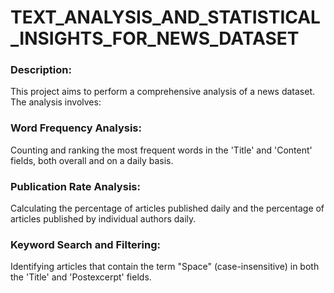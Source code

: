 # TEXT_ANALYSIS_AND_STATISTICAL_INSIGHTS_FOR_NEWS_DATASET

<h3>Description:</h3>
<p>This project aims to perform a comprehensive analysis of a news dataset. The analysis involves:</p>

<h3>Word Frequency Analysis:</h3>
<p>Counting and ranking the most frequent words in the 'Title' and 'Content' fields, both overall and on a daily basis.</p>
<h3>Publication Rate Analysis:</h3>
<p>Calculating the percentage of articles published daily and the percentage of articles published by individual authors daily.</p>
<h3>Keyword Search and Filtering:</h3>
<p>Identifying articles that contain the term "Space" (case-insensitive) in both the 'Title' and 'Postexcerpt' fields.</p>
